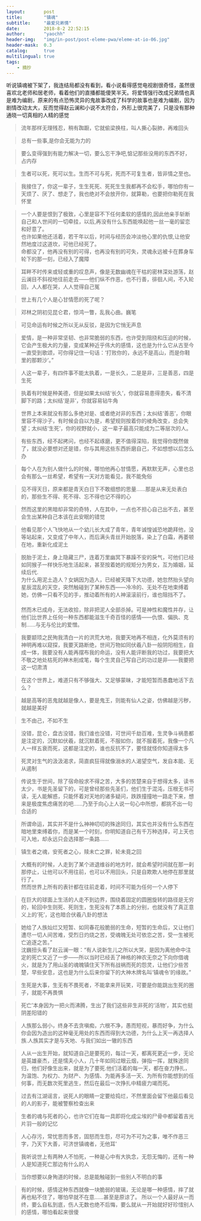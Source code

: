 ```yaml
---
layout:       post
title:        "镇魂"
subtitle:     "最爱兄弟情"
date:         2018-8-2 22:52:15
author:       "yaochh"
header-img:   "img/in-post/post-eleme-pwa/eleme-at-io-06.jpg"
header-mask:  0.3
catalog:      true
multilingual: true
tags:
    - 摘抄
---
```


听说镇魂被下架了，我连结局都没有看到，看小说看得感觉电视剧很奇怪，虽然很喜欢北老师和居老师，看着他们的直播都能傻笑半天。将爱情强行改成兄弟情也真是难为编剧，原来的有点恐怖灵异的鬼故事改成了科学的故事也是难为编剧，因为剧情改动太大，反而觉得赵云澜和小说不太符合，外形上很完美了，只是没有那种通晓一切真相的人精的感觉

> 流年那样无理残忍，稍有踟蹰，它就偷梁换柱，叫人撕心裂肺，再难回头

> 总有一些事,是你会无能为力的

> 要么变得强到有能力解决一切，要么忘干净吧,惦记那些没用的东西不好，占内存

> 生者可以死，死可以生。生而不可与死，死而不可复生者，皆非情之至也。

> 我接住了，你这一辈子，生生死死、死死生生我都再不会松手，哪怕你有一天烦了、厌了、想走了，我也绝对不会放开你，就算勒，也要把你勒死在我怀里

> 一个人要是恨到了极致，心里是容不下任何柔软的感情的,因此他亲手斩断自己和人世间的一切牵挂，以后,再没有什么东西能唤起他一丝一毫的留恋和好意了。</br>也许如果他还活着，若干年以后，时间与经历会冲淡他心里的仇恨,让他安然地度过这道坎，可他已经死了。 </br>命都没了，他再没有别的可得，也再没有别的可失，灵魂永远被卡在葬身车轮下的那一刻，已经入了魔障

> 耳畔不时传来或轻或重的叹息声，像是无数幽魂在干枯的密林深处游荡，赵云澜目不斜视地往前走去——他们纵不作恶，也不行善，徘徊人间，不入轮回，人人都在哭，人人觉得自己冤

> 世上有几个人是心甘情愿的死了呢？

> 邓林之阴初见昆仑君，惊鸿一瞥，乱我心曲。巍笔

> 可见命运有时候之所以无从反驳，是因为它悄无声息

> 爱情，是一种非常坚韧、也非常脆弱的东西，也许受到阻挠和压迫的时候，它会产生极大的力量，变成某种近乎伟大的感情，这也是为什么它从古至今一直受到歌颂，可你得记住一句话：‘打败你的，永远不是高山，而是你鞋里的那颗沙’。”

> 人这一辈子，有四件事不能太执着，一是长久，二是是非，三是善恶，四是生死

> 执着有时候是种美德，但是如果太纠结‘长久’，你就容易患得患失，看不清脚下的路；太纠结‘是非’，你就容易钻牛角

> 世界上本来就没有那么多绝对是、或者绝对非的东西；太纠结‘善恶’，你眼里容不得沙子，有时候会自以为是，希望规则按着你的棱角改变，总会失望；太纠结‘生死’，你的视野就小，这一辈子最高只能成为二等层次的人。

> 有些东西，经不起拷问，也经不起琢磨，更不值得深陷，我觉得你既然做了，就没必要想对还是错，你与其用这些东西折磨自己，不如想想以后怎么办

> 每个人在为别人做什么的时候，哪怕他再心甘情愿，再默默无声，心里也总会有那么一丝希望，希望有一天对方能看见，我不能免俗

> 见不得天日，原来都是青天白日下不敢细想的思量……那是从来无处表白的，那些生不得、死不得、忘不得也记不得的心

> 然而这里的黑暗却非常的奇特，人在其中，一点也不担心自己出不去，甚至会生出某种自己本该在此安眠的错觉

> 他看见那个人飞快地从一个幼儿长大成了青年，青年诚惶诚恐地跪拜他，没等站起来，又变成了中年人，而后满头青丝开始脱落，染上了白霜，再萎顿在地，重新化成泥土

> 脱胎于泥土，身上隐藏三尸，连着万里幽冥下暴躁不安的戾气，可他们已经如同猴子一样快乐地生活起来，甚至按着她的规矩分为男女，互为婚姻，延续后代.</br>为什么用泥土造人？女娲因为造人，已经被天降下大功德，她忽然抬头望向星辰混乱的天空，突然触碰到了某种东西——冷冷的、无处不在地束缚着她，仿佛一只看不见的手，推动着所有的人神滚滚前行，谁也阻挡不了。 　</br>然而木已成舟，无法收拾，除非把泥人全部杀掉。可是神性和魔性并存，让他们比世界上任何一种东西都能滋生千奇百怪的感情——仇恨、偏执、克制……与无与伦比的爱憎。

> 我要颛顼之民殉我清白一片的洪荒大地，我要天地再不相连，化外莫须有的神明再难以窥探，我要天路断绝，世间万物如同伏羲八卦一般阴阳相生，自成一体，我要没有人能再摆布我的命运，没有人能评断我的功过，我要把大不敬之地处枯死的神木削成笔，每个生灵自己写自己的功过是非——我要把这一切肃清

> 在这个世界上，难道只有不够强大、又足够蒙昧，才能短暂而愚蠢地活下去么？

> 越是高等的恶鬼就越是像人，要是鬼王，则能有仙人之姿，仿佛越是污秽，就越是美好

> 生不由己，不如不生

> 没错，昆仑，盘古没错，我们谁也没错，可世间千劫百难，生灵争斗祸患都是注定的，沉默如伏羲，就沉默着死，不服如你，就不服着死，我像一个凡人一样五衰而死，这都是注定的，谁也反抗不了，要怪就怪你知道得太多

> 死灵对生气的汲汲渴求，简直疯狂得就像溺水的人渴望空气，发自本能、无从遏制

> 传说生于世间，除了宿命般求不得之苦，大多的苦楚来自于想得太多，读书太少，书是先圣留下的，可是曾经那些先圣们，他们生于混沌，压根无书可读，无人能解惑，只能怀着对天地的诸多疑问，跌跌撞撞地一路走下来，想来是极度焦虑痛苦的吧……乃至于向心上人说一句心中所想，都挑不出一句合适的

> 所谓命运，其实并不是什么神神叨叨的殊途同归，其实也并没有什么东西在暗地里束缚着你，而是某一个时刻，你明知道自己有千万种选择，可上天也可入地，却永远只会选择那一条路……

> 镇生者之魂，安死者之心，赎未亡之罪，轮未竟之回

> 大概有的时候，人走到了某个进退维谷的地方时，就会希望时间就在那一刹那停止，让他可以不用往前，也可以不用回头，只是自欺欺人地停在那里就行了。</br>然而世界上所有的表针都在往前走着，时间不可能为任何一个人停下

> 在巨大的球面上生活的人走不到边界，围绕着固定的圆圈旋转的路径是无穷的，轮回中生则死、死则生，生死没有了本质上的分别，也就没有了真正意义上的‘死’，这也暗合伏羲八卦的想法

> 她给了人族灿烂又短暂、如同春花般脆弱的生命，短暂的生命后，又让他们遭尽一切人间苦难，受烈日灼烧之苦，受魂魄无处可依恋之苦，受一生被死亡追逐之苦。” </br>沈巍扭头看了赵云澜一眼：“有人说新生儿之所以大哭，是因为离他命中注定的死亡又近了一步——所以当时已经丢了神格的神农无奈之下向你借魂火，就是为了用山圣的魂魄镇住天下所有战祸而死的怨灵，让他们少些苦楚，早些安息，这也是为什么后来你留下的大神木牌名叫‘镇魂令’的缘故。”

> 生死是大事，生无有不畏死者，不能拿来开玩笑，可要是你能跳出生死的圈子，就能不再畏惧

> 死亡’本身因为一把火而沸腾，生出了我们这些非生非死的‘活物’，其实也挺阴差阳错的

> 人族那么弱小，终身不去贪嗔痴，六根不净，愚而短视，暴而好争，为什么你会因为造出的这种毫无用处的东西而得到大功德，为什么上天一再选择人族.人族其实才是与天地、与我们如出一辙的东西

> 人从一出生开始，就知道自己是要死的，每过一天，都离死更近一步，无论是英雄豪杰，还是懦夫小人，几十年如同过眼云烟，弹指一挥，就殊途同归，他们好像生出来，就是为了要死.他们活着的每一天，都在奋力挣扎，为温饱、为权力、为财产、为感情、为能再多活一天、为所有你能想到的任何事，而无数次死里逃生，然后在最后一次挣扎中精疲力竭而死。

> 过去有江湖谣言，说死人的眼睛一定要给捣烂，不然里面会留下他最后看见的人的影子，能被警察检查出来

> 生者的魂与死者的心，也许它们在每一具即将化成尘埃的尸骨中都留着吉光片羽一般的记忆

> 人心存污，常忧思而多苦，固怒而生怨，尽可为不可为之事，唯不作恶三字，乃天下大善，可济世镇魂者，无他耳’

> 我听说世上有两种人不怕死，一种是心中有大执念，无怨无悔的，还有一种人是知道死亡那边有什么的人

> 当你想要以身殉道的时候，总是能触碰到一些别人不明白的事

> 有的时候，感情这种东西就像一块脆弱的玻璃，无论是哪一种感情，摔了就再也粘不住了，哪怕早就不在意……甚至是原谅了。 所以一个人最好从一而终，要么自私到底，伤人无数也绝不后悔，要么就从一开始就好好珍惜别人的感情，哪怕看起来很傻

> 